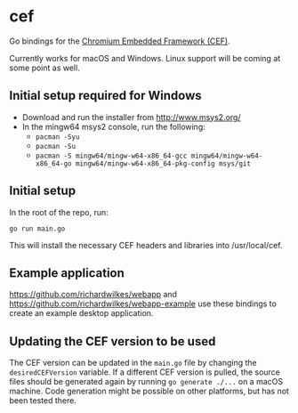 # cef
Go bindings for the
[Chromium Embedded Framework (CEF)](https://bitbucket.org/chromiumembedded/cef).

Currently works for macOS and Windows. Linux support will be coming at some
point as well.

## Initial setup required for Windows
- Download and run the installer from http://www.msys2.org/
- In the mingw64 msys2 console, run the following:
  - `pacman -Syu`
  - `pacman -Su`
  - `pacman -S mingw64/mingw-w64-x86_64-gcc mingw64/mingw-w64-x86_64-go mingw64/mingw-w64-x86_64-pkg-config msys/git`

## Initial setup
In the root of the repo, run:
```
go run main.go
```
This will install the necessary CEF headers and libraries into /usr/local/cef.

## Example application
https://github.com/richardwilkes/webapp and
https://github.com/richardwilkes/webapp-example use these bindings to create
an example desktop application.

## Updating the CEF version to be used
The CEF version can be updated in the `main.go` file by changing the
`desiredCEFVersion` variable. If a different CEF version is pulled, the
source files should be generated again by running `go generate ./...` on a
macOS machine. Code generation might be possible on other platforms, but has
not been tested there.
